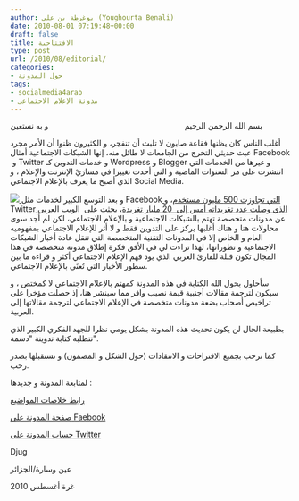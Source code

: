 ```yaml
---
author: يوغرطة بن علي (Youghourta Benali)
date: 2010-08-01 07:19:48+00:00
draft: false
title: الافتتاحية
type: post
url: /2010/08/editorial/
categories:
- حول المدونة
tags:
- socialmedia4arab
- مدونة الإعلام الاجتماعي
---
```


بسم الله الرحمن الرحيم                                                              و به نستعين

أغلب الناس كان يظنها فقاعة صابون لا تلبث أن تنفجر، و الكثيرون ظنوا أن الأمر مجرد عبث حديثي التخرج من الجامعات لا طائل منه، إنها الشبكات الاجتماعية أمثال Facebook  و Twitter و خدمات التدوين كـ Wordpress و Blogger و غيرها من الخدمات التي انتشرت على مر السنوات الماضية و التي أحدث تغييرا في مسارَيْ الإنترنت والإعلام ، و الذي أصبح ما يعرف بالإعلام الاجتماعي Social Media.

[![](http://socialmedia4arab.com/wp-content/uploads/2010/07/social-media-websites-300x213.jpg)
](http://socialmedia4arab.com/wp-content/uploads/2010/07/social-media-websites.jpg)و بعد التوسع الكبير لخدمات مثل Facebook[ التي تجاوزت 500 مليون مستخدم](http://www.it-scoop.com/2010/07/facebook-500-million-2/)، و Twitter[ الذي وصلت عدد تغريداته أمس إلى  20 مليار تغريدة](http://www.it-scoop.com/2010/07/twitter-20-billions-tweets/)، بحثت على  الويب العربي عن مدونات متخصصة تهتم بالشبكات الاجتماعية و بالإعلام الاجتماعي، لكن لم أجد سوى محاولات هنا و هناك أغلبها يركز على التدوين فقط و لا أثر للإعلام الاجتماعي بمفهوميه العام و الخاص إلا في المدونات التقنية المتخصصة التي تنقل عادة أخبار الشبكات الاجتماعية و تطوراتها، لهذا تراءت لي في الأفق فكرة إطلاق مدونة متخصصة في هذا المجال تكون قبلة للقارئ العربي الذي يود فهم الإعلام الاجتماعي أكثر و قراءة ما بين سطور الأخبار التي تُعنَى بالإعلام الاجتماعي.

سأحاول بحول الله الكتابة في هذه المدونة كمهتم بالإعلام الاجتماعي لا كمختص ، و سيكون لترجمة مقالات أجنبية قيمة نصيب وافر مما سينشر هنا، إذ حصلت مؤخرا على تراخيص أصحاب بضعة مدونات متخصصة في الإعلام الاجتماعي لترجمة مقالاتها إلى العربية.

بطبيعة الحال لن يكون تحديث هذه المدونة بشكل يومي نظرا للجهد الفكري الكبير الذي تتطلبه كتابة تدوينة "دسمة".

كما نرحب بجميع الاقتراحات و الانتقادات (حول الشكل و المضمون) و نستقبلها بصدر رحب.

لمتابعة المدونة و جديدها :

[رابط خلاصات المواضيع](http://feeds.feedburner.com/socialmedia4arab)

[صفحة المدونة على Faebook](http://www.facebook.com/pages/mdwnt-alalam-alajtmay/131630770211757)

[حساب المدونة على Twitter](https://twitter.com/sm4arab)


Djug




عين وسارة/الجزائر




غرة أغسطس 2010
